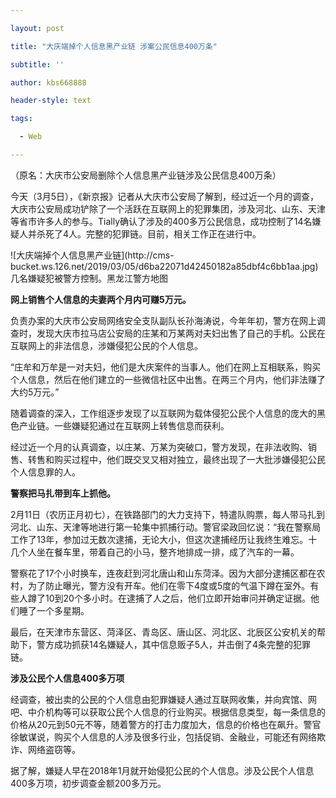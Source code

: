 ```yaml
---

layout: post

title: "大庆端掉个人信息黑产业链 涉案公民信息400万条"

subtitle: ''

author: kbs668888

header-style: text

tags:

  - Web

---
```


（原名：大庆市公安局删除个人信息黑产业链涉及公民信息400万条）

今天（3月5日），《新京报》记者从大庆市公安局了解到，经过近一个月的调查，大庆市公安局成功铲除了一个活跃在互联网上的犯罪集团，涉及河北、山东、天津等省市许多人的参与。Tially确认了涉及的400多万公民信息，成功控制了14名嫌疑人并杀死了4人。完整的犯罪链。目前，相关工作正在进行中。

![大庆端掉个人信息黑产业链](http://cms-
bucket.ws.126.net/2019/03/05/d6ba22071d42450182a85dbf4c6bb1aa.jpg)几名嫌疑犯被警方控制。黑龙江警方地图

 **网上销售个人信息的夫妻两个月内可赚5万元。**

负责办案的大庆市公安局网络安全支队副队长孙海涛说，今年年初，警方在网上调查时，发现大庆市拉马店公安局的庄某和万某两对夫妇出售了自己的手机。公民在互联网上的非法信息，涉嫌侵犯公民的个人信息。

“庄牟和万牟是一对夫妇，他们是大庆案件的当事人。他们在网上互相联系，购买个人信息，然后在他们建立的一些微信社区中出售。在两三个月内，他们非法赚了大约5万元。”

随着调查的深入，工作组逐步发现了以互联网为载体侵犯公民个人信息的庞大的黑色产业链。一些嫌疑犯通过在互联网上转售信息而获利。

经过近一个月的认真调查，以庄某、万某为突破口，警方发现，在非法收购、销售、转售和购买过程中，他们既交叉又相对独立，最终出现了一大批涉嫌侵犯公民个人信息罪的人。

 **警察把马扎带到车上抓他。**

2月11日（农历正月初七），在铁路部门的大力支持下，特遣队购票，每人带马扎到河北、山东、天津等地进行第一轮集中抓捕行动。警官梁政回忆说：“我在警察局工作了13年，参加过无数次逮捕，无论大小，但这次逮捕经历让我终生难忘。十几个人坐在餐车里，带着自己的小马，整齐地排成一排，成了汽车的一幕。

警察花了17个小时换车，连夜赶到河北唐山和山东菏泽。因为大部分逮捕区都在农村，为了防止曝光，警方没有开车。他们在零下4度或5度的气温下蹲在室外。有些人蹲了10到20个多小时。在逮捕了人之后，他们立即开始审问并确定证据。他们睡了一个多星期。

最后，在天津市东营区、菏泽区、青岛区、唐山区、河北区、北辰区公安机关的帮助下，警方成功抓获14名嫌疑人，其中信息贩子5人，并击倒了4条完整的犯罪链。

 **涉及公民个人信息400多万项**

经调查，被出卖的公民的个人信息由犯罪嫌疑人通过互联网收集，并向宾馆、网吧、中介机构等可以获取公民个人信息的行业购买。根据信息类型，每一条信息的价格从20元到50元不等，随着警方的打击力度加大，信息的价格也在飙升。警官徐敏谋说，购买个人信息的人涉及很多行业，包括促销、金融业，可能还有网络欺诈、网络盗窃等。

据了解，嫌疑人早在2018年1月就开始侵犯公民的个人信息。涉及公民个人信息400多万项，初步调查金额200多万元。

